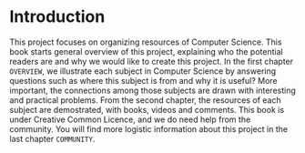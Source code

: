 # Introduction

This project focuses on organizing resources of Computer Science. This book starts general overview of this project, explaining who the potential readers are and why we would like to create this project.
In the first chapter `OVERVIEW`, we illustrate each subject in Computer Science by answering questions such as where this subject is from and why it is useful? More important, the connections among those subjects are drawn with interesting and practical problems. From the second chapter, the resources of each subject are demostrated, with books, videos and comments. This book is under Creative Common Licence, and we do need help from the community. You will find more logistic information about this project in the last chapter `COMMUNITY`.
